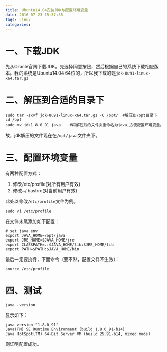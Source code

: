 ```yaml
---
title: Ubuntu14.04安装JDK与配置环境变量
date: 2016-07-23 15:37:35
tags: Linux
categories:
---
```


# 一、下载JDK
先从Oracle官网下载JDK。先选择同意按钮，然后根据自己的系统下载相应版本。我的系统是Ubuntu14.04 64位的，所以我下载的是`jdk-8u91-linux-x64.tar.gz`

<!-- more -->

# 二、解压到合适的目录下
```
sudo tar -zxvf jdk-8u91-linux-x64.tar.gz -C /opt/  #解压到/opt目录下
cd /opt
sudo mv jdk1.8.0_91 java	#将解压后的文件夹重命名为java,方便配置环境变量。
```
故，jdk解压的文件现在在`/opt/java`文件夹下。

# 三、配置环境变量
有两种配置方式：
1. 修改/etc/profile(对所有用户有效)
2. 修改~/.bashrc(对当前用户有效)

此处以修改`/etc/profile`文件为例。

```
sudo vi /etc/profile
```

在文件末尾添加如下配置：
```
# set java env
export JAVA_HOME=/opt/java
export JRE_HOME=$JAVA_HOME/jre
export CLASSPATH=.:$JAVA_HOME/lib:$JRE_HOME/lib
export PATH=$PATH:$JAVA_HOME/bin

```

最后一定要执行，下面命令（要不然，配置文件不生效）：
```
source /etc/profile
```
# 四、测试

```
java -version
```

显示如下：
```
java version "1.8.0_91"
Java(TM) SE Runtime Environment (build 1.8.0_91-b14)
Java HotSpot(TM) 64-Bit Server VM (build 25.91-b14, mixed mode)

```
则证明配置成功。


